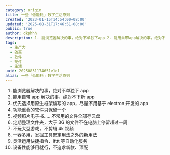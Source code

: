 ```yaml
---
category: origin
title: 一些「低能耗」数字生活原则
created: '2023-01-15T14:54:00+08:00'
updated: '2025-08-31T17:46:51+08:00'
public: true
author: dkphhh
description: 1. 能浏览器解决的事，绝对不单独下app 2. 能用自带app解决的事，绝对不下新app 3. 优先选择用原生框架编写
tags:
  - 生产力
  - 效率
  - 软件
  - 硬件
  - 生活
uuid: 20250831174651v1ol
alias: 一些「低能耗」数字生活原则
---
```


1. 能浏览器解决的事，绝对不单独下 app
2. 能用自带 app 解决的事，绝对不下新 app
3. 优先选择用原生框架编写的 app，尽量不用基于 electron 开发的 app
4. 功能重叠的软件只保留一个
5. 视频照片电子书……不常用的文件全部存云盘
6. 定期整理文件夹，大于 3G 的文件不在电脑上停留超过一周
7. 不玩大型游戏，不剪辑 4k 视频
8. 一器多用，发掘工具既定用法之外的新用法
9. 灵活运用快捷指令、ifttt 等自动化服务
10. 设备性能够用就行，不追求新款、顶配
